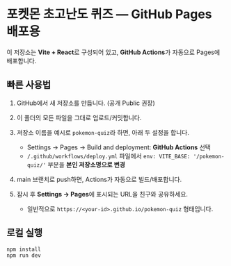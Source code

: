 # 포켓몬 초고난도 퀴즈 — GitHub Pages 배포용

이 저장소는 **Vite + React**로 구성되어 있고, **GitHub Actions**가 자동으로 Pages에 배포합니다.

## 빠른 사용법

1. GitHub에서 새 저장소를 만듭니다. (공개 Public 권장)
2. 이 폴더의 모든 파일을 그대로 업로드/커밋합니다.
3. 저장소 이름을 예시로 `pokemon-quiz`라 하면, 아래 두 설정을 합니다.
   - Settings → Pages → Build and deployment: **GitHub Actions** 선택
   - `/.github/workflows/deploy.yml` 파일에서 `env: VITE_BASE: '/pokemon-quiz/'` 부분을 **본인 저장소명으로 변경**

4. main 브랜치로 push하면, Actions가 자동으로 빌드/배포합니다.
5. 잠시 후 **Settings → Pages**에 표시되는 URL을 친구와 공유하세요.
   - 일반적으로 `https://<your-id>.github.io/pokemon-quiz` 형태입니다.

## 로컬 실행
```bash
npm install
npm run dev
```
